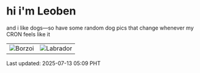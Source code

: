 # hi i'm Leoben

and i like dogs—so have some random dog pics that change whenever my CRON feels like it

|  |  |
|--------|----------|
| ![Borzoi](https://random-dog-vercel.vercel.app/api/random-borzoi?v=1752354580) | ![Labrador](https://random-dog-vercel.vercel.app/api/random-labrador?v=1752354580) |

Last updated: 2025-07-13 05:09 PHT

